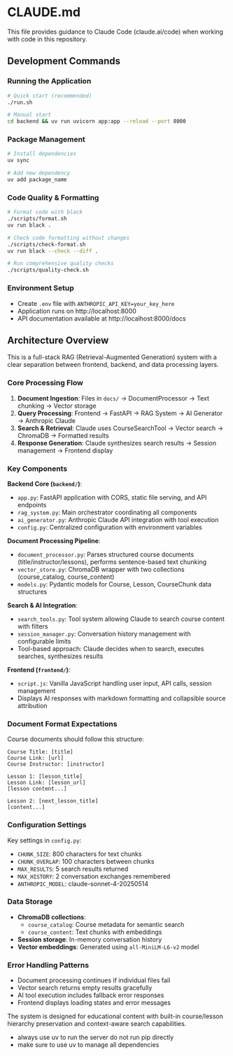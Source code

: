 # CLAUDE.md

This file provides guidance to Claude Code (claude.ai/code) when working with code in this repository.

## Development Commands

### Running the Application
```bash
# Quick start (recommended)
./run.sh

# Manual start
cd backend && uv run uvicorn app:app --reload --port 8000
```

### Package Management
```bash
# Install dependencies
uv sync

# Add new dependency
uv add package_name
```

### Code Quality & Formatting
```bash
# Format code with black
./scripts/format.sh
uv run black .

# Check code formatting without changes
./scripts/check-format.sh
uv run black --check --diff .

# Run comprehensive quality checks
./scripts/quality-check.sh
```

### Environment Setup
- Create `.env` file with `ANTHROPIC_API_KEY=your_key_here`
- Application runs on http://localhost:8000
- API documentation available at http://localhost:8000/docs

## Architecture Overview

This is a full-stack RAG (Retrieval-Augmented Generation) system with a clear separation between frontend, backend, and data processing layers.

### Core Processing Flow
1. **Document Ingestion**: Files in `docs/` → DocumentProcessor → Text chunking → Vector storage
2. **Query Processing**: Frontend → FastAPI → RAG System → AI Generator → Anthropic Claude
3. **Search & Retrieval**: Claude uses CourseSearchTool → Vector search → ChromaDB → Formatted results
4. **Response Generation**: Claude synthesizes search results → Session management → Frontend display

### Key Components

**Backend Core (`backend/`)**:
- `app.py`: FastAPI application with CORS, static file serving, and API endpoints
- `rag_system.py`: Main orchestrator coordinating all components
- `ai_generator.py`: Anthropic Claude API integration with tool execution
- `config.py`: Centralized configuration with environment variables

**Document Processing Pipeline**:
- `document_processor.py`: Parses structured course documents (title/instructor/lessons), performs sentence-based text chunking
- `vector_store.py`: ChromaDB wrapper with two collections (course_catalog, course_content)
- `models.py`: Pydantic models for Course, Lesson, CourseChunk data structures

**Search & AI Integration**:
- `search_tools.py`: Tool system allowing Claude to search course content with filters
- `session_manager.py`: Conversation history management with configurable limits
- Tool-based approach: Claude decides when to search, executes searches, synthesizes results

**Frontend (`frontend/`)**:
- `script.js`: Vanilla JavaScript handling user input, API calls, session management
- Displays AI responses with markdown formatting and collapsible source attribution

### Document Format Expectations
Course documents should follow this structure:
```
Course Title: [title]
Course Link: [url]
Course Instructor: [instructor]

Lesson 1: [lesson_title]
Lesson Link: [lesson_url]
[lesson content...]

Lesson 2: [next_lesson_title]
[content...]
```

### Configuration Settings
Key settings in `config.py`:
- `CHUNK_SIZE`: 800 characters for text chunks
- `CHUNK_OVERLAP`: 100 characters between chunks
- `MAX_RESULTS`: 5 search results returned
- `MAX_HISTORY`: 2 conversation exchanges remembered
- `ANTHROPIC_MODEL`: claude-sonnet-4-20250514

### Data Storage
- **ChromaDB collections**:
  - `course_catalog`: Course metadata for semantic search
  - `course_content`: Text chunks with embeddings
- **Session storage**: In-memory conversation history
- **Vector embeddings**: Generated using `all-MiniLM-L6-v2` model

### Error Handling Patterns
- Document processing continues if individual files fail
- Vector search returns empty results gracefully
- AI tool execution includes fallback error responses
- Frontend displays loading states and error messages

The system is designed for educational content with built-in course/lesson hierarchy preservation and context-aware search capabilities.
- always use uv to run the server do not run pip directly
- make sure to use uv to manage all dependencies